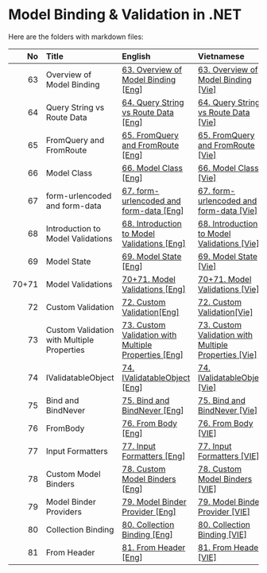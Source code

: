 # Model Binding & Validation in .NET

Here are the folders with markdown files:

|   No | Title                             | English                                                                    | Vietnamese                                                                     |
|-----:|:----------------------------------|:---------------------------------------------------------------------------|:-------------------------------------------------------------------------------|
|   63 | Overview of Model Binding         | [63. Overview of Model Binding [Eng]](63.Overview_of_Model_Binding.md)     | [63. Overview of Model Binding [Vie]](63.Overview_of_Model_Binding_VIE.md)     |
|   64 | Query String vs Route Data        | [64. Query String vs Route Data  [Eng]](64.Query_String_vs_Route_Data.md)  | [64. Query String vs Route Data [Vie]](64.Query_String_vs_Route_Data_VIE.md)   |
|   65 | FromQuery and FromRoute           | [65. FromQuery and FromRoute [Eng]](65.FromQuery_and_FromRoute.md)         | [65. FromQuery and FromRoute [Vie]](65.FromQuery_and_FromRoute_VIE.md)         |
|   66 | Model Class                       | [66. Model Class [Eng]](66.Model_Class.md)                                 | [66. Model Class [Vie]](66.Model_Class_VIE.md)                                 |
|   67 | form-urlencoded and form-data     | [67. form-urlencoded and form-data [Eng]](67.form-urlencoded_and_form-data.md)                | [67. form-urlencoded and form-data [Vie]](67.form-urlencoded_and_form-data_VIE.md)|
|   68 | Introduction to Model Validations | [68. Introduction to Model Validations [Eng]](68.Introduction_to_Model_Validations.md) | [68. Introduction to Model Validations [Vie]](68.Introduction_to_Model_Validations_VIE.md)|
|   69 | Model State                       | [69. Model State [Eng]](69.Model_State.md)                                 | [69. Model State [Vie]](69.Model_State_VIE.md)                                 |
|   70+71 | Model Validations                 | [70+71. Model Validations [Eng]](70+71.Model_Validations.md)               | [70+71. Model Validations [Vie]](70+71.Model_Validations_VIE.md)               |
|   72 | Custom Validation                 | [72. Custom Validation[Eng]](72.Custom_Validation.md)                      | [72. Custom Validation[Vie]](72.Custom_Validation_VIE.md)                      |
|   73 | Custom Validation with Multiple Properties         | [73. Custom Validation with Multiple Properties [Eng]](73.Custom_Validation_with_Multiple_Properties.md)         | [73. Custom Validation with Multiple Properties [Vie]](73.Custom_Validation_with_Multiple_Properties_VIE.md)         |
|   74 | IValidatableObject                | [74. IValidatableObject [Eng]](74.IValidatableObject.md)                   | [74. IValidatableObject [Vie]](74.IValidatableObject_VIE.md)                   |
|   75 | Bind and BindNever                | [75. Bind and BindNever [Eng]](75.Bind_and_BindNever.md)                   | [75. Bind and BindNever [Vie]](75.Bind_and_BindNever_VIE.md)                   |
|   76 | FromBody                          | [76. From Body [Eng]](76.FromBody.md)                                      | [76. From Body [VIE]](76.FromBody_VIE.md)                                      |
|   77 | Input Formatters                  | [77. Input Formatters [Eng]](77.Input_Formatters.md)                       | [77. Input Formatters [VIE]](77.Input_Formatters_VIE.md)                       |
|   78 | Custom Model Binders              | [78. Custom Model Binders [Eng]](78.Custom_Model_Binders.md)               | [78. Custom Model Binders [VIE]](78.Custom_Model_Binders_VIE.md)               |
|   79 | Model Binder Providers            | [79. Model Binder Provider [Eng]](79.Model_Binder_Providers.md)            | [79. Model Binder Provider [VIE]](79.Model_Binder_Providers_VIE.md)            |
|   80 | Collection Binding                | [80. Collection Binding [Eng]](80.Collection_Binding.md)                   | [80. Collection Binding [VIE]](80.Collection_Binding_VIE.md)                   |
|   81 | From Header                       | [81. From Header [Eng]](81.FromHeader.md)                                  | [81. From Header [VIE]](81.FromHeader_VIE.md)                                |